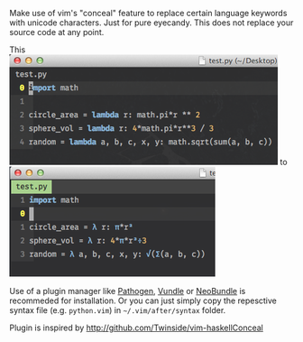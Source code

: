 Make use of vim's "conceal" feature to replace certain language keywords with unicode characters. Just for pure eyecandy. This does not replace your source code at any point.

This
![screenshot_before](screen_shot_before.png "Screenshot before")
to
![screenshot](screen_shot.png "Screenshot")


Use of a plugin manager like [Pathogen](https://github.com/tpope/vim-pathogen), [Vundle](https://github.com/gmarik/Vundle.vim) or [NeoBundle](https://github.com/shougo/neobundle.vim) is recommeded for installation. Or you can just simply copy the repesctive syntax file (e.g. `python.vim`) in `~/.vim/after/syntax` folder.

Plugin is inspired by <http://github.com/Twinside/vim-haskellConceal>

